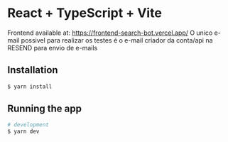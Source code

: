 # React + TypeScript + Vite

Frontend available at: https://frontend-search-bot.vercel.app/
O unico e-mail possivel para realizar os testes é o e-mail criador da conta/api na RESEND para envio de e-mails

## Installation

```bash
$ yarn install
```

## Running the app

```bash
# development
$ yarn dev
```

